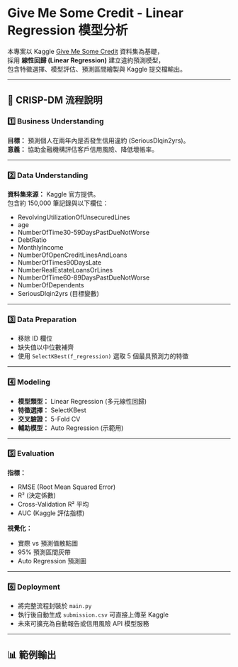 # Give Me Some Credit - Linear Regression 模型分析

本專案以 Kaggle [Give Me Some Credit](https://www.kaggle.com/c/GiveMeSomeCredit/) 資料集為基礎，  
採用 **線性回歸 (Linear Regression)** 建立違約預測模型，  
包含特徵選擇、模型評估、預測區間繪製與 Kaggle 提交檔輸出。

---

## 🚀 CRISP-DM 流程說明

### 1️⃣ Business Understanding
**目標：** 預測個人在兩年內是否發生信用違約 (SeriousDlqin2yrs)。  
**意義：** 協助金融機構評估客戶信用風險、降低壞帳率。

---

### 2️⃣ Data Understanding
**資料集來源：** Kaggle 官方提供。  
包含約 150,000 筆記錄與以下欄位：
- RevolvingUtilizationOfUnsecuredLines  
- age  
- NumberOfTime30-59DaysPastDueNotWorse  
- DebtRatio  
- MonthlyIncome  
- NumberOfOpenCreditLinesAndLoans  
- NumberOfTimes90DaysLate  
- NumberRealEstateLoansOrLines  
- NumberOfTime60-89DaysPastDueNotWorse  
- NumberOfDependents  
- SeriousDlqin2yrs (目標變數)

---

### 3️⃣ Data Preparation
- 移除 ID 欄位
- 缺失值以中位數補齊
- 使用 `SelectKBest(f_regression)` 選取 5 個最具預測力的特徵

---

### 4️⃣ Modeling
- **模型類型：** Linear Regression (多元線性回歸)  
- **特徵選擇：** SelectKBest  
- **交叉驗證：** 5-Fold CV  
- **輔助模型：** Auto Regression (示範用)

---

### 5️⃣ Evaluation
**指標：**
- RMSE (Root Mean Squared Error)
- R² (決定係數)
- Cross-Validation R² 平均
- AUC (Kaggle 評估指標)

**視覺化：**
- 實際 vs 預測值散點圖
- 95% 預測區間灰帶
- Auto Regression 預測圖

---

### 6️⃣ Deployment
- 將完整流程封裝於 `main.py`
- 執行後自動生成 `submission.csv` 可直接上傳至 Kaggle
- 未來可擴充為自動報告或信用風險 API 模型服務

---

## 📊 範例輸出

